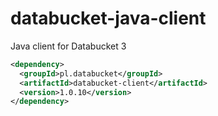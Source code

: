 # databucket-java-client
Java client for Databucket 3

```xml
<dependency>
  <groupId>pl.databucket</groupId>
  <artifactId>databucket-client</artifactId>
  <version>1.0.10</version>
</dependency>
```
